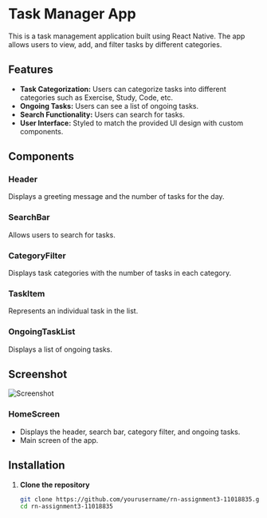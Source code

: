 # Task Manager App

This is a task management application built using React Native. The app allows users to view, add, and filter tasks by different categories.

## Features

- **Task Categorization:** Users can categorize tasks into different categories such as Exercise, Study, Code, etc.
- **Ongoing Tasks:** Users can see a list of ongoing tasks.
- **Search Functionality:** Users can search for tasks.
- **User Interface:** Styled to match the provided UI design with custom components.

## Components

### Header
Displays a greeting message and the number of tasks for the day.

### SearchBar
Allows users to search for tasks.

### CategoryFilter
Displays task categories with the number of tasks in each category.

### TaskItem
Represents an individual task in the list.

### OngoingTaskList
Displays a list of ongoing tasks.

## Screenshot
![Screenshot ](https://github.com/fake-sage/rn-assignment3-11018835/assets/151413334/0962fa67-ff1a-491c-86c8-2c76962a0fe6)


### HomeScreen
- Displays the header, search bar, category filter, and ongoing tasks.
- Main screen of the app.

## Installation

1. **Clone the repository**
   ```bash
   git clone https://github.com/yourusername/rn-assignment3-11018835.git
   cd rn-assignment3-11018835
